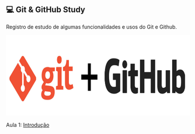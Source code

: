 ## :computer: Git & GitHub Study

Registro de estudo de algumas funcionalidades e usos do Git e Github.

<img src="Imagens/gitandgithub.jpeg" width=855 height=220>

Aula 1: [Introdução](Aulas/Aula1/introducao.md)


